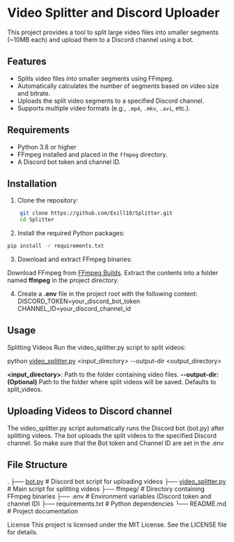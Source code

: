 # Video Splitter and Discord Uploader

This project provides a tool to split large video files into smaller segments (~10MB each) and upload them to a Discord channel using a bot.

## Features
- Splits video files into smaller segments using FFmpeg.
- Automatically calculates the number of segments based on video size and bitrate.
- Uploads the split video segments to a specified Discord channel.
- Supports multiple video formats (e.g., `.mp4`, `.mkv`, `.avi`, etc.).

## Requirements
- Python 3.8 or higher
- FFmpeg installed and placed in the `ffmpeg` directory.
- A Discord bot token and channel ID.

## Installation
1. Clone the repository:
```bash 
    git clone https://github.com/Exill18/Splitter.git
    cd Splitter
```

2. Install the required Python packages:
```bash
pip install -r requirements.txt
```

3. Download and extract FFmpeg binaries:

Download FFmpeg from [FFmpeg Builds](https://www.gyan.dev/ffmpeg/builds/ffmpeg-git-full.7z).
Extract the contents into a folder named **ffmpeg** in the project directory.

4. Create a **.env** file in the project root with the following content:
DISCORD_TOKEN=your_discord_bot_token
CHANNEL_ID=your_discord_channel_id


## Usage

Splitting Videos
Run the video_splitter.py script to split videos:

python [video_splitter.py](http://_vscodecontentref_/0) <input_directory> --output-dir <output_directory>

**<input_directory>**: Path to the folder containing video files.
**--output-dir: (Optional)** Path to the folder where split videos will be saved. Defaults to split_videos.

## Uploading Videos to Discord channel
The video_splitter.py script automatically runs the Discord bot (bot.py) after splitting videos. The bot uploads the split videos to the specified Discord channel. So make sure that the Bot token and Channel ID are set in the .env

## File Structure

.
├── [bot.py](https://github.com/Exill18/projInt/blob/main/bot.py)                # Discord bot script for uploading videos
├── [video_splitter.py](https://github.com/Exill18/projInt/blob/main/video_splitter.py)     # Main script for splitting videos
├── ffmpeg/               # Directory containing FFmpeg binaries
├── .env                  # Environment variables (Discord token and channel ID)
├── requirements.txt      # Python dependencies
└── README.md             # Project documentation


License
This project is licensed under the MIT License. See the LICENSE file for details.
